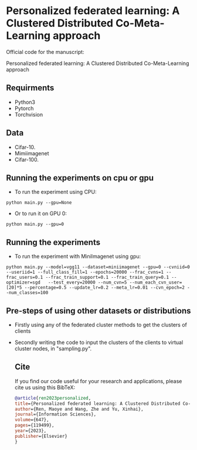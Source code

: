 # Personalized federated learning: A Clustered Distributed Co-Meta-Learning approach
Official code for the manuscript:

Personalized federated learning: A Clustered Distributed Co-Meta-Learning approach


## Requirments
* Python3
* Pytorch
* Torchvision

## Data
* Cifar-10.
* Mimiimagenet
* Cifar-100.

## Running the experiments on cpu or gpu
* To run the  experiment  using CPU:
```
python main.py --gpu=None 
```
* Or to run it on GPU 0:
```
python main.py --gpu=0
```

## Running the experiments

* To run the  experiment  with MiniImagenet using gpu:
```
python main.py --model=vgg11 --dataset=miniimagenet --gpu=0 --cvniid=0 --useriid=1 --full_class_fill=1 --epochs=20000 --frac_cvns=1 --frac_users=0.1 --frac_train_support=0.1 --frac_train_query=0.1 --optimizer=sgd   --test_every=20000 --num_cvn=5 --num_each_cvn_user=[20]*5 --percentage=0.5 --update_lr=0.2 --meta_lr=0.01 --cvn_epoch=2 --num_classes=100
```
## Pre-steps of using other datasets or distributions
* Firstly using any of the federated cluster methods to get the clusters of clients
* Secondly writing the code to input the clusters of the clients to virtual cluster nodes, in "sampling.py".

  ## Cite
  If you find our code useful for your research and applications, please cite us using this BibTeX:
  ```bibtex
  @article{ren2023personalized,
  title={Personalized federated learning: A Clustered Distributed Co-Meta-Learning approach},
  author={Ren, Maoye and Wang, Zhe and Yu, Xinhai},
  journal={Information Sciences},
  volume={647},
  pages={119499},
  year={2023},
  publisher={Elsevier}
  }
  ```
